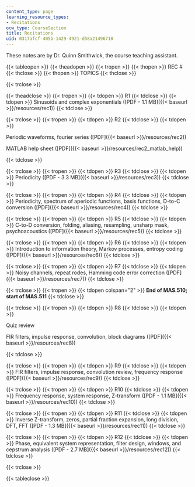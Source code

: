 ```yaml
---
content_type: page
learning_resource_types:
- Recitations
ocw_type: CourseSection
title: Recitations
uid: 0317afcf-405b-1429-4921-d58a21496710
---
```


These notes are by Dr. Quinn Smithwick, the course teaching assistant.

{{< tableopen >}}
{{< theadopen >}}
{{< tropen >}}
{{< thopen >}}
REC #
{{< thclose >}}
{{< thopen >}}
TOPICS
{{< thclose >}}

{{< trclose >}}

{{< theadclose >}}
{{< tropen >}}
{{< tdopen >}}
R1
{{< tdclose >}}
{{< tdopen >}}
Sinusoids and complex exponentials ([PDF - 1.1 MB]({{< baseurl >}}/resources/rec1))
{{< tdclose >}}

{{< trclose >}}
{{< tropen >}}
{{< tdopen >}}
R2
{{< tdclose >}}
{{< tdopen >}}


Periodic waveforms, fourier series ([PDF]({{< baseurl >}}/resources/rec2))

MATLAB help sheet ([PDF]({{< baseurl >}}/resources/rec2_matlab_help))


{{< tdclose >}}

{{< trclose >}}
{{< tropen >}}
{{< tdopen >}}
R3
{{< tdclose >}}
{{< tdopen >}}
Periodicity ([PDF - 3.3 MB]({{< baseurl >}}/resources/rec3))
{{< tdclose >}}

{{< trclose >}}
{{< tropen >}}
{{< tdopen >}}
R4
{{< tdclose >}}
{{< tdopen >}}
Periodicity, spectrum of aperiodic functions, basis functions, D-to-C conversion ([PDF]({{< baseurl >}}/resources/rec4))
{{< tdclose >}}

{{< trclose >}}
{{< tropen >}}
{{< tdopen >}}
R5
{{< tdclose >}}
{{< tdopen >}}
C-to-D conversion, folding, aliasing, resampling, unsharp mask, psychoacoustics ([PDF]({{< baseurl >}}/resources/rec5))
{{< tdclose >}}

{{< trclose >}}
{{< tropen >}}
{{< tdopen >}}
R6
{{< tdclose >}}
{{< tdopen >}}
Introduction to information theory, Markov processes, entropy coding ([PDF]({{< baseurl >}}/resources/rec6))
{{< tdclose >}}

{{< trclose >}}
{{< tropen >}}
{{< tdopen >}}
R7
{{< tdclose >}}
{{< tdopen >}}
Noisy channels, repeat rodes, Hamming code error correction ([PDF]({{< baseurl >}}/resources/rec7))
{{< tdclose >}}

{{< trclose >}}
{{< tropen >}}
{{< tdopen colspan="2" >}}
**End of MAS.510; start of MAS.511**
{{< tdclose >}}

{{< trclose >}}
{{< tropen >}}
{{< tdopen >}}
R8
{{< tdclose >}}
{{< tdopen >}}


Quiz review

FIR filters, impulse response, convolution, block diagrams ([PDF]({{< baseurl >}}/resources/rec8))


{{< tdclose >}}

{{< trclose >}}
{{< tropen >}}
{{< tdopen >}}
R9
{{< tdclose >}}
{{< tdopen >}}
FIR filters, impulse response, convolution review, frequency response ([PDF]({{< baseurl >}}/resources/rec9))
{{< tdclose >}}

{{< trclose >}}
{{< tropen >}}
{{< tdopen >}}
R10
{{< tdclose >}}
{{< tdopen >}}
Frequency response, system response, Z-transform ([PDF - 1.1 MB]({{< baseurl >}}/resources/rec10))
{{< tdclose >}}

{{< trclose >}}
{{< tropen >}}
{{< tdopen >}}
R11
{{< tdclose >}}
{{< tdopen >}}
Inverse Z-transform, zeros, partial fraction expansion, long division, DFT, FFT ([PDF - 1.3 MB]({{< baseurl >}}/resources/rec11))
{{< tdclose >}}

{{< trclose >}}
{{< tropen >}}
{{< tdopen >}}
R12
{{< tdclose >}}
{{< tdopen >}}
Phase, equivalent system representation, filter design, windows, and cepstrum analysis ([PDF - 2.7 MB]({{< baseurl >}}/resources/rec12))
{{< tdclose >}}

{{< trclose >}}

{{< tableclose >}}